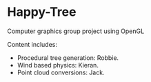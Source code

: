# Happy-Tree
Computer graphics group project using OpenGL

Content includes:
- Procedural tree generation: Robbie.
- Wind based physics: Kieran.
- Point cloud conversions: Jack.
